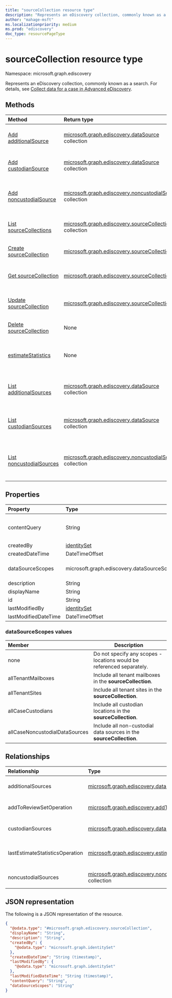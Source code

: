 ```yaml
---
title: "sourceCollection resource type"
description: "Represents an eDiscovery collection, commonly known as a search."
author: "mahage-msft"
ms.localizationpriority: medium
ms.prod: "ediscovery"
doc_type: resourcePageType
---
```


# sourceCollection resource type

Namespace: microsoft.graph.ediscovery

Represents an eDiscovery collection, commonly known as a search. For details, see [Collect data for a case in Advanced eDiscovery](/microsoft-365/compliance/collecting-data-for-ediscovery).

## Methods

|Method|Return type|Description|
|:---|:---|:---|
|[Add additionalSource](../api/ediscovery-sourcecollection-post-additionalsources.md)|[microsoft.graph.ediscovery.dataSource](../resources/ediscovery-datasource.md) collection|Add an additional **dataSource** object to the source collection.|
|[Add custodianSource](../api/ediscovery-sourcecollection-post-custodiansources.md)|[microsoft.graph.ediscovery.dataSource](../resources/ediscovery-datasource.md) collection|Add a custodian **dataSource** object to the source collection.|
|[Add noncustodialSource](../api/ediscovery-sourcecollection-post-noncustodialsources.md)|[microsoft.graph.ediscovery.noncustodialSource](../resources/ediscovery-noncustodialdatasource.md) collection|Add a non-custodial source **noncustodialSource** object to the source collection.|
|[List sourceCollections](../api/ediscovery-case-list-sourcecollections.md)|[microsoft.graph.ediscovery.sourceCollection](../resources/ediscovery-sourcecollection.md) collection|Get a list of the **sourceCollection** objects and their properties.|
|[Create sourceCollection](../api/ediscovery-case-post-sourcecollections.md)|[microsoft.graph.ediscovery.sourceCollection](../resources/ediscovery-sourcecollection.md)|Create a new **sourceCollection** object.|
|[Get sourceCollection](../api/ediscovery-sourcecollection-get.md)|[microsoft.graph.ediscovery.sourceCollection](../resources/ediscovery-sourcecollection.md)|Read the properties and relationships of a **sourceCollection** object.|
|[Update sourceCollection](../api/ediscovery-sourcecollection-update.md)|[microsoft.graph.ediscovery.sourceCollection](../resources/ediscovery-sourcecollection.md)|Update the properties of a **sourceCollection** object.|
|[Delete sourceCollection](../api/ediscovery-sourcecollection-delete.md)|None|Delete a **sourceCollection** object.|
|[estimateStatistics](../api/ediscovery-sourcecollection-estimatestatistics.md)|None|Run an estimate of the number of emails and documents in the source collection.|
|[List additionalSources](../api/ediscovery-sourcecollection-list-additionalsources.md)|[microsoft.graph.ediscovery.dataSource](../resources/ediscovery-datasource.md) collection|Get a list of additional **dataSource** objects associated with a source collection.|
|[List custodianSources](../api/ediscovery-sourcecollection-list-custodiansources.md)|[microsoft.graph.ediscovery.dataSource](../resources/ediscovery-datasource.md) collection|Get a list of custodian **dataSource** objects associated with a source collection.|
|[List noncustodialSources](../api/ediscovery-sourcecollection-list-noncustodialsources.md)|[microsoft.graph.ediscovery.noncustodialSource](../resources/ediscovery-noncustodialdatasource.md) collection|Get a list of non-custodial sources **noncustodialSource** objects associated with a source collection.|

## Properties

|Property|Type|Description|
|:---|:---|:---|
|contentQuery|String|The query string in KQL (Keyword Query Language) query. For details, see [Keyword queries and search conditions for Content Search and eDiscovery](/microsoft-365/compliance/keyword-queries-and-search-conditions).  You can refine searches by using fields paired with values; for example, *subject:"Quarterly Financials" AND Date>=06/01/2016 AND Date<=07/01/2016*|
|createdBy|[identitySet](../resources/identityset.md)|The user who created the **sourceCollection**.|
|createdDateTime|DateTimeOffset|The date and time the **sourceCollection** was created.|
|dataSourceScopes|microsoft.graph.ediscovery.dataSourceScopes|When specified, the collection will span across a service for an entire workload. Possible values are: `none`,`allTenantMailboxes`,`allTenantSites`,`allCaseCustodians`,`allCaseNoncustodialDataSources`.|
|description|String|The description of the **sourceCollection**|
|displayName|String|The display name of the **sourceCollection**|
|id|String| The ID for the **sourceCollection**. Read-only. |
|lastModifiedBy|[identitySet](../resources/identityset.md)|The last user who modified the **sourceCollection**.|
|lastModifiedDateTime|DateTimeOffset|The last date and time the **sourceCollection** was modified.|

### dataSourceScopes values

|Member|Description|
|:----|-----------|
|none|Do not specify any scopes - locations would be referenced separately.|
|allTenantMailboxes|Include all tenant mailboxes in the **sourceCollection**.|
|allTenantSites|Include all tenant sites in the **sourceCollection**.|
|allCaseCustodians|Include all custodian locations in the **sourceCollection**.|
|allCaseNoncustodialDataSources|Include all non-custodial data sources in the **sourceCollection**.|

## Relationships

|Relationship|Type|Description|
|:---|:---|:---|
|additionalSources|[microsoft.graph.ediscovery.dataSource](../resources/ediscovery-datasource.md) collection|Adds an additional source to the **sourceCollection**.|
|addToReviewSetOperation|[microsoft.graph.ediscovery.addToReviewSetOperation](../resources/ediscovery-addtoreviewsetoperation.md)|Adds the results of the **sourceCollection** to the specified **reviewSet**.|
|custodianSources|[microsoft.graph.ediscovery.dataSource](../resources/ediscovery-datasource.md) collection|**Custodian** sources that are included in the **sourceCollection**.|
|lastEstimateStatisticsOperation|[microsoft.graph.ediscovery.estimateStatisticsOperation](../resources/ediscovery-estimatestatisticsoperation.md)|The last estimate operation associated with the **sourceCollection**.|
|noncustodialSources|[microsoft.graph.ediscovery.noncustodialDataSource](../resources/ediscovery-noncustodialdatasource.md) collection|**noncustodialDataSource** sources that are included in the **sourceCollection**|

## JSON representation

The following is a JSON representation of the resource.
<!-- {
  "blockType": "resource",
  "keyProperty": "id",
  "@odata.type": "microsoft.graph.ediscovery.sourceCollection",
  "openType": false
}
-->

``` json
{
  "@odata.type": "#microsoft.graph.ediscovery.sourceCollection",
  "displayName": "String",
  "description": "String",
  "createdBy": {
    "@odata.type": "microsoft.graph.identitySet"
  },
  "createdDateTime": "String (timestamp)",
  "lastModifiedBy": {
    "@odata.type": "microsoft.graph.identitySet"
  },
  "lastModifiedDateTime": "String (timestamp)",
  "contentQuery": "String",
  "dataSourceScopes": "String"
}
```
